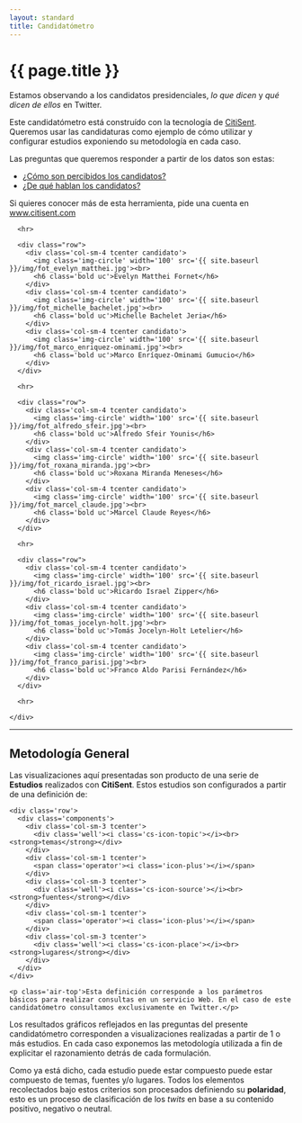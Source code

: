 ```yaml
---
layout: standard
title: Candidatómetro
---
```


<div class='row'>
  <div class='col-md-6'>
    <h1 class='huge thin title'>{{ page.title }}</h1>
    <p class='big thin'>Estamos observando a los candidatos presidenciales, <em>lo que dicen</em> y <em>qué dicen de ellos</em> en Twitter.</p>
    <p class='big thin'>Este candidatómetro está construído con la tecnología de <a href='http://www.citisent.com'>CitiSent</a>. Queremos usar las candidaturas como ejemplo de cómo utilizar y configurar estudios exponiendo su metodología en cada caso.</p>
    <p class='big thin'>Las preguntas que queremos responder a partir de los datos son estas:</p>
    <ul class='preguntas'>
      <li class='big'><a class='btn btn-lg btn-primary btn-pregunta' href='{{ site.baseurl }}/pages/percepcion-ciudadana'>¿Cómo son percibidos los candidatos?</a></li>
      <li class='big'><a class='btn btn-lg btn-primary btn-pregunta' href='{{ site.baseurl }}/pages/de-que-hablan'>¿De qué hablan los candidatos?</a></li>
    </ul>
    <p class='big thin'>Si quieres conocer más de esta herramienta, pide una cuenta en <a href='http://www.citisent.com' >www.citisent.com</a></p>
  </div>

  <div class='tabla-de-candidatos'>
    <div class='col-md-6 air-top'>
      
      <hr>

      <div class="row">
        <div class='col-sm-4 tcenter candidato'>
          <img class='img-circle' width='100' src='{{ site.baseurl }}/img/fot_evelyn_matthei.jpg'><br>
          <h6 class='bold uc'>Evelyn Matthei Fornet</h6>
        </div>
        <div class='col-sm-4 tcenter candidato'>
          <img class='img-circle' width='100' src='{{ site.baseurl }}/img/fot_michelle_bachelet.jpg'><br>
          <h6 class='bold uc'>Michelle Bachelet Jeria</h6>
        </div>
        <div class='col-sm-4 tcenter candidato'>
          <img class='img-circle' width='100' src='{{ site.baseurl }}/img/fot_marco_enriquez-ominami.jpg'><br>
          <h6 class='bold uc'>Marco Enríquez-Ominami Gumucio</h6>
        </div>
      </div>
      
      <hr>
      
      <div class="row">
        <div class='col-sm-4 tcenter candidato'>
          <img class='img-circle' width='100' src='{{ site.baseurl }}/img/fot_alfredo_sfeir.jpg'><br>
          <h6 class='bold uc'>Alfredo Sfeir Younis</h6>
        </div>
        <div class='col-sm-4 tcenter candidato'>
          <img class='img-circle' width='100' src='{{ site.baseurl }}/img/fot_roxana_miranda.jpg'><br>
          <h6 class='bold uc'>Roxana Miranda Meneses</h6>
        </div>
        <div class='col-sm-4 tcenter candidato'>
          <img class='img-circle' width='100' src='{{ site.baseurl }}/img/fot_marcel_claude.jpg'><br>
          <h6 class='bold uc'>Marcel Claude Reyes</h6>
        </div>
      </div>
      
      <hr>
      
      <div class="row">
        <div class='col-sm-4 tcenter candidato'>
          <img class='img-circle' width='100' src='{{ site.baseurl }}/img/fot_ricardo_israel.jpg'><br>
          <h6 class='bold uc'>Ricardo Israel Zipper</h6>
        </div>
        <div class='col-sm-4 tcenter candidato'>
          <img class='img-circle' width='100' src='{{ site.baseurl }}/img/fot_tomas_jocelyn-holt.jpg'><br>
          <h6 class='bold uc'>Tomás Jocelyn-Holt Letelier</h6>
        </div>
        <div class='col-sm-4 tcenter candidato'>
          <img class='img-circle' width='100' src='{{ site.baseurl }}/img/fot_franco_parisi.jpg'><br>
          <h6 class='bold uc'>Franco Aldo Parisi Fernández</h6>
        </div>
      </div>

      <hr>

    </div>
  </div>
</div>

<hr id='metodo'>
<h2 class='air-top orange thin'>Metodología General</h2>

<div class='row'>
  <div class='col-sm-6'>
    <p>Las visualizaciones aquí presentadas son producto de una serie de <i class='cs-icon-study'></i> <strong>Estudios</strong> realizados con <strong>CitiSent</strong>. Estos estudios son configurados a partir de una definición de:</p> 

    <div class='row'>
      <div class='components'>
        <div class='col-sm-3 tcenter'>
          <div class='well'><i class='cs-icon-topic'></i><br><strong>temas</strong></div>
        </div>
        <div class='col-sm-1 tcenter'>
          <span class='operator'><i class='icon-plus'></i></span>
        </div>
        <div class='col-sm-3 tcenter'>
          <div class='well'><i class='cs-icon-source'></i><br><strong>fuentes</strong></div>
        </div>
        <div class='col-sm-1 tcenter'>
          <span class='operator'><i class='icon-plus'></i></span>
        </div>
        <div class='col-sm-3 tcenter'>
          <div class='well'><i class='cs-icon-place'></i><br><strong>lugares</strong></div>
        </div>
      </div>
    </div>

    <p class='air-top'>Esta definición corresponde a los parámetros básicos para realizar consultas en un servicio Web. En el caso de este candidatómetro consultamos exclusivamente en Twitter.</p>
  </div>
  <div class='col-sm-6'>
    <p>Los resultados gráficos reflejados en las preguntas del presente candidatómetro corresponden a visualizaciones realizadas a partir de 1 o más estudios. En cada caso exponemos las metodología utilizada a fin de explicitar el razonamiento detrás de cada formulación.</p>
    <p>Como ya está dicho, cada estudio puede estar compuesto puede estar compuesto de temas, fuentes y/o lugares. Todos los elementos recolectados bajo estos criterios son procesados definiendo su <strong>polaridad</strong>, esto es un proceso de clasificación de los <em>twits</em> en base a su contenido positivo, negativo o neutral.</p>
  </div>
</div>

<!-- Libraries -->
<script src="{{ site.baseurl }}/js/lib/d3.v3.min.js" charset="utf-8"></script>
<script src="{{ site.baseurl }}/js/lib/underscore.js" charset="utf-8"></script>
<script src="{{ site.baseurl }}/js/lib/backbone.js" charset="utf-8"></script>
<script src="{{ site.baseurl }}/js/candidatometro.js"></script>



